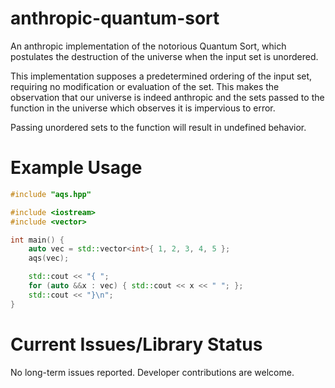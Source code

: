 # anthropic-quantum-sort
An anthropic implementation of the notorious Quantum Sort, which postulates the destruction of the universe when the input set is unordered.

This implementation supposes a predetermined ordering of the input set, requiring no modification or evaluation of the set. This
makes the observation that our universe is indeed anthropic and the sets passed to the function in the universe which observes it
is impervious to error.

Passing unordered sets to the function will result in undefined behavior.

# Example Usage
```cpp
#include "aqs.hpp"

#include <iostream>
#include <vector>

int main() {
    auto vec = std::vector<int>{ 1, 2, 3, 4, 5 };
    aqs(vec);

    std::cout << "{ ";
    for (auto &&x : vec) { std::cout << x << " "; };
    std::cout << "}\n";
}
```

# Current Issues/Library Status
No long-term issues reported. Developer contributions are welcome.
